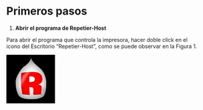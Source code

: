 # Primeros pasos

1. **Abrir el programa de Repetier-Host**

Para abrir el programa que controla la impresora, hacer doble click en el icono del Escritorio  “Repetier-Host”, como se puede observar en la Figura 1.

![](rh.jpg)
